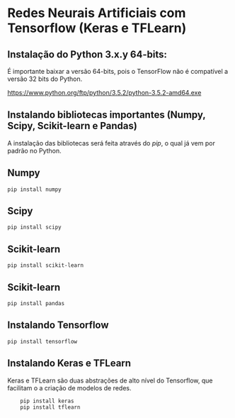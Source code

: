 

Redes Neurais Artificiais com Tensorflow (Keras e TFLearn)
==========================================================

    

Instalação do Python 3.x.y 64-bits:
-------
É importante baixar a versão 64-bits, pois o TensorFlow não é compatível a versão 32 bits do Python.

https://www.python.org/ftp/python/3.5.2/python-3.5.2-amd64.exe
	



 Instalando bibliotecas importantes (Numpy, Scipy, Scikit-learn e Pandas)
-------------

A instalação das bibliotecas será feita através do *pip*, o qual já vem por padrão no Python.


 ## Numpy ##

    pip install numpy

 ## Scipy ##

    pip install scipy

 ## Scikit-learn ##

    pip install scikit-learn

 ## Scikit-learn ##

    pip install pandas


Instalando Tensorflow
-------------
	
	pip install tensorflow

Instalando Keras e TFLearn
-------------
Keras e TFLearn são duas abstrações de alto nível do Tensorflow, que facilitam o a criação de modelos de redes. 	
		
		pip install keras
		pip install tflearn
